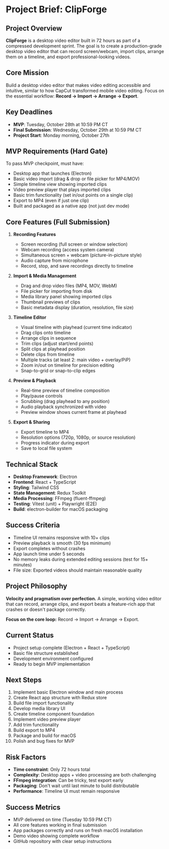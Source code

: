 # Project Brief: ClipForge

## Project Overview
**ClipForge** is a desktop video editor built in 72 hours as part of a compressed development sprint. The goal is to create a production-grade desktop video editor that can record screen/webcam, import clips, arrange them on a timeline, and export professional-looking videos.

## Core Mission
Build a desktop video editor that makes video editing accessible and intuitive, similar to how CapCut transformed mobile video editing. Focus on the essential workflow: **Record → Import → Arrange → Export**.

## Key Deadlines
- **MVP**: Tuesday, October 28th at 10:59 PM CT
- **Final Submission**: Wednesday, October 29th at 10:59 PM CT
- **Project Start**: Monday morning, October 27th

## MVP Requirements (Hard Gate)
To pass MVP checkpoint, must have:
- Desktop app that launches (Electron)
- Basic video import (drag & drop or file picker for MP4/MOV)
- Simple timeline view showing imported clips
- Video preview player that plays imported clips
- Basic trim functionality (set in/out points on a single clip)
- Export to MP4 (even if just one clip)
- Built and packaged as a native app (not just dev mode)

## Core Features (Full Submission)
1. **Recording Features**
   - Screen recording (full screen or window selection)
   - Webcam recording (access system camera)
   - Simultaneous screen + webcam (picture-in-picture style)
   - Audio capture from microphone
   - Record, stop, and save recordings directly to timeline

2. **Import & Media Management**
   - Drag and drop video files (MP4, MOV, WebM)
   - File picker for importing from disk
   - Media library panel showing imported clips
   - Thumbnail previews of clips
   - Basic metadata display (duration, resolution, file size)

3. **Timeline Editor**
   - Visual timeline with playhead (current time indicator)
   - Drag clips onto timeline
   - Arrange clips in sequence
   - Trim clips (adjust start/end points)
   - Split clips at playhead position
   - Delete clips from timeline
   - Multiple tracks (at least 2: main video + overlay/PiP)
   - Zoom in/out on timeline for precision editing
   - Snap-to-grid or snap-to-clip edges

4. **Preview & Playback**
   - Real-time preview of timeline composition
   - Play/pause controls
   - Scrubbing (drag playhead to any position)
   - Audio playback synchronized with video
   - Preview window shows current frame at playhead

5. **Export & Sharing**
   - Export timeline to MP4
   - Resolution options (720p, 1080p, or source resolution)
   - Progress indicator during export
   - Save to local file system

## Technical Stack
- **Desktop Framework**: Electron
- **Frontend**: React + TypeScript
- **Styling**: Tailwind CSS
- **State Management**: Redux Toolkit
- **Media Processing**: FFmpeg (fluent-ffmpeg)
- **Testing**: Vitest (unit) + Playwright (E2E)
- **Build**: electron-builder for macOS packaging

## Success Criteria
- Timeline UI remains responsive with 10+ clips
- Preview playback is smooth (30 fps minimum)
- Export completes without crashes
- App launch time under 5 seconds
- No memory leaks during extended editing sessions (test for 15+ minutes)
- File size: Exported videos should maintain reasonable quality

## Project Philosophy
**Velocity and pragmatism over perfection.** A simple, working video editor that can record, arrange clips, and export beats a feature-rich app that crashes or doesn't package correctly.

**Focus on the core loop:** Record → Import → Arrange → Export.

## Current Status
- Project setup complete (Electron + React + TypeScript)
- Basic file structure established
- Development environment configured
- Ready to begin MVP implementation

## Next Steps
1. Implement basic Electron window and main process
2. Create React app structure with Redux store
3. Build file import functionality
4. Develop media library UI
5. Create timeline component foundation
6. Implement video preview player
7. Add trim functionality
8. Build export to MP4
9. Package and build for macOS
10. Polish and bug fixes for MVP

## Risk Factors
- **Time constraint**: Only 72 hours total
- **Complexity**: Desktop apps + video processing are both challenging
- **FFmpeg integration**: Can be tricky, test export early
- **Packaging**: Don't wait until last minute to build distributable
- **Performance**: Timeline UI must remain responsive

## Success Metrics
- MVP delivered on time (Tuesday 10:59 PM CT)
- All core features working in final submission
- App packages correctly and runs on fresh macOS installation
- Demo video showing complete workflow
- GitHub repository with clear setup instructions
